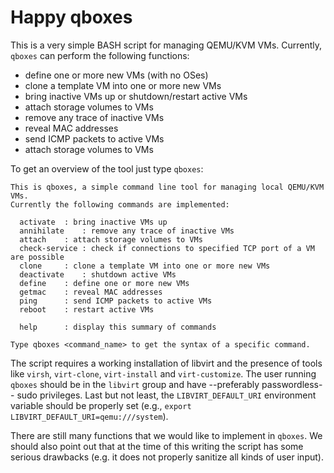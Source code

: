 # Happy qboxes
This is a very simple BASH script for managing QEMU/KVM VMs. Currently, `qboxes` can perform the following functions:

* define one or more new VMs (with no OSes)
* clone a template VM into one or more new VMs
* bring inactive VMs up or shutdown/restart active VMs
* attach storage volumes to VMs
* remove any trace of inactive VMs
* reveal MAC addresses
* send ICMP packets to active VMs
* attach storage volumes to VMs

To get an overview of the tool just type `qboxes`:

```
This is qboxes, a simple command line tool for managing local QEMU/KVM VMs.
Currently the following commands are implemented:

  activate	: bring inactive VMs up
  annihilate	: remove any trace of inactive VMs
  attach	: attach storage volumes to VMs
  check-service	: check if connections to specified TCP port of a VM are possible
  clone		: clone a template VM into one or more new VMs
  deactivate	: shutdown active VMs
  define	: define one or more new VMs
  getmac	: reveal MAC addresses
  ping		: send ICMP packets to active VMs
  reboot	: restart active VMs

  help		: display this summary of commands

Type qboxes <command_name> to get the syntax of a specific command.
```

The script requires a working installation of libvirt and the presence of tools like `virsh`, `virt-clone`, `virt-install` and `virt-customize`. The user running `qboxes` should be in the `libvirt` group and have --preferably passwordless-- sudo privileges. Last but not least, the `LIBVIRT_DEFAULT_URI` environment variable should be properly set (e.g., `export LIBVIRT_DEFAULT_URI=qemu:///system`).

There are still many functions that we would like to implement in `qboxes`. We should also point out that at the time of this writing the script has some serious drawbacks (e.g. it does not properly sanitize all kinds of user input).
